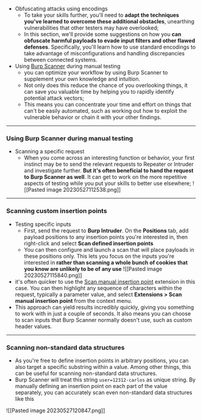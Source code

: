 
* Obfuscating attacks using encodings
	* To take your skills further, you'll need to **adapt the techniques you've learned to overcome these additional obstacles**, unearthing vulnerabilities that other testers may have overlooked;
	* In this section, we'll provide some suggestions on how you **can obfuscate harmful payloads to evade input filters and other flawed defenses**. Specifically, you'll learn how to use standard encodings to take advantage of misconfigurations and handling discrepancies between connected systems.
*  Using [Burp Scanner](https://portswigger.net/burp/vulnerability-scanner) during manual testing
	* you can optimize your workflow by using Burp Scanner to supplement your own knowledge and intuition.
	* Not only does this reduce the chance of you overlooking things, it can save you valuable time by helping you to rapidly identify potential attack vectors;
	* This means you can concentrate your time and effort on things that can't be easily automated, such as working out how to exploit the vulnerable behavior or chain it with your other findings.

--- 

### Using Burp Scanner during manual testing

* Scanning a specific request
	* When you come across an interesting function or behavior, your first instinct may be to send the relevant requests to Repeater or Intruder and investigate further. **But it's often beneficial to hand the request to Burp Scanner as well**. It can get to work on the more repetitive aspects of testing while you put your skills to better use elsewhere;
	![[Pasted image 20230527112538.png]]
---

### Scanning custom insertion points

* Testing specific inputs
	* First, send the request to **Burp Intruder**. On the **Positions** tab, add payload positions to any insertion points you're interested in, then right-click and select **Scan defined insertion points**
	* You can then configure and launch a scan that will place payloads in these positions only. This lets you focus on the inputs you're interested in **rather than scanning a whole bunch of cookies that you know are unlikely to be of any use**
![[Pasted image 20230527115840.png]]
 * it's often quicker to use the [Scan manual insertion point](https://portswigger.net/bappstore/ca7ee4e746b54514a0ca5059329e926f) extension in this case. You can then highlight any sequence of characters within the request, typically a parameter value, and select **Extensions > Scan manual insertion point** from the context menu.
 * This approach can yield results incredibly quickly, giving you something to work with in just a couple of seconds. It also means you can choose to scan inputs that Burp Scanner normally doesn't use, such as custom header values.
---

### Scanning non-standard data structures

* As you're free to define insertion points in arbitrary positions, you can also target a specific substring within a value. Among other things, this can be useful for scanning non-standard data structures.
* Burp Scanner will treat this string `user=12312-carlos` as unique string. By manually defining an insertion point on each part of the value separately, you can accurately scan even non-standard data structures like this

![[Pasted image 20230527120847.png]]
